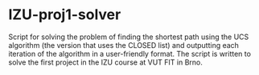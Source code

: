# IZU-proj1-solver
Script for solving the problem of finding the shortest path using the UCS algorithm (the version that uses the CLOSED list) and outputting each iteration of the algorithm in a user-friendly format. The script is written to solve the first project in the IZU course at VUT FIT in Brno.
